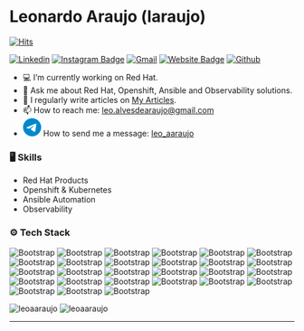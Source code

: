 # Leonardo Araujo (laraujo)

[![Hits](https://hits.seeyoufarm.com/api/count/incr/badge.svg?url=https%3A%2F%2Fgithub.com%2Fleoaaraujo%2Fleoaaraujo&count_bg=%2379C83D&title_bg=%23555555&icon=&icon_color=%23E7E7E7&title=Profile+Views&edge_flat=false)](https://hits.seeyoufarm.com)

[![Linkedin](https://img.shields.io/badge/-LinkedIn-blue?style=flat&logo=Linkedin&logoColor=white)](https://www.linkedin.com/in/leonardo-alves-de-araujo/)
[![Instagram Badge](https://img.shields.io/badge/-Instagram-purple?logo=instagram&logoColor=white&link=https://instagram.com/leo_adearaujo/)](https://www.instagram.com/leo_adearaujo)
[![Gmail](https://img.shields.io/badge/-Gmail-c14438?style=flat&logo=Gmail&logoColor=white)](mailto:leo.alvesdearaujo@gmail.com)
[![Website Badge](https://img.shields.io/badge/-Website-c14438?style=flat&logo=Google-Chrome&logoColor=white&link=https://github.com/leoaaraujo/articles)](https://github.com/leoaaraujo/articles)
[![Github](https://img.shields.io/github/followers/leoaaraujo?label=Follow&style=social)](https://github.com/leoaaraujo)

- 💻 I’m currently working on Red Hat.
- 💬 Ask me about Red Hat, Openshift, Ansible and Observability solutions.
- 📝 I regularly write articles on [My Articles](https://github.com/leoaaraujo/articles).
- 📫 How to reach me: leo.alvesdearaujo@gmail.com
- ![small-light-telegram](https://github.com/CLorant/readme-social-icons/blob/main/small/colored/telegram.svg) How to send me a message: [leo_aaraujo](https://t.me/leo_aaraujo)


### 🖥 Skills

- Red Hat Products
- Openshift & Kubernetes
- Ansible Automation
- Observability
### ⚙️ Tech Stack

![Bootstrap](https://img.shields.io/badge/-Linux-05122A?style=for-the-badge&logo=Linux&color=353535) ![Bootstrap](https://img.shields.io/badge/-Red%20Hat-05122A?style=for-the-badge&logo=Red-Hat&color=353535) ![Bootstrap](https://img.shields.io/badge/-GitHub-05122A?style=for-the-badge&logo=GitHub&color=353535) ![Bootstrap](https://img.shields.io/badge/-Gitlab-05122A?style=for-the-badge&logo=Gitlab&color=353535) ![Bootstrap](https://img.shields.io/badge/-AzureDevops-05122A?style=for-the-badge&logo=AzureDevops&color=353535) ![Bootstrap](https://img.shields.io/badge/-Docker-05122A?style=for-the-badge&logo=Docker&color=353535) ![Bootstrap](https://img.shields.io/badge/-Podman-05122A?style=for-the-badge&logo=Podman&color=353535) ![Bootstrap](https://img.shields.io/badge/-Openshift-05122A?style=for-the-badge&logo=Openshift&color=353535) ![Bootstrap](https://img.shields.io/badge/-Kubernetes-05122A?style=for-the-badge&logo=Kubernetes&color=353535) ![Bootstrap](https://img.shields.io/badge/-Ansible-05122A?style=for-the-badge&logo=Ansible&color=353535) ![Bootstrap](https://img.shields.io/badge/-Terraform-05122A?style=for-the-badge&logo=Terraform&color=353535) ![Bootstrap](https://img.shields.io/badge/-Vagrant-05122A?style=for-the-badge&logo=Vagrant&color=353535) ![Bootstrap](https://img.shields.io/badge/-Virtualization-05122A?style=for-the-badge&logo=Virtualization&color=353535) ![Bootstrap](https://img.shields.io/badge/-MongoDB-05122A?style=for-the-badge&logo=MongoDB&color=353535) ![Bootstrap](https://img.shields.io/badge/-MySQL-05122A?style=for-the-badge&logo=MySQL&color=353535) ![Bootstrap](https://img.shields.io/badge/-PostgreSQL-05122A?style=for-the-badge&logo=PostgreSQL&color=353535) ![Bootstrap](https://img.shields.io/badge/-Grafana-05122A?style=for-the-badge&logo=Grafana&color=353535) ![Bootstrap](https://img.shields.io/badge/-Prometheus-05122A?style=for-the-badge&logo=Prometheus&color=353535) ![Bootstrap](https://img.shields.io/badge/-Datadog-05122A?style=for-the-badge&logo=Datadog&color=353535) ![Bootstrap](https://img.shields.io/badge/-Splunk-05122A?style=for-the-badge&logo=Splunk&color=353535) ![Bootstrap](https://img.shields.io/badge/-Elastic%20Stack-05122A?style=for-the-badge&logo=Elastic-Stack&color=353535) ![Bootstrap](https://img.shields.io/badge/-Zabbix-05122A?style=for-the-badge&logo=Zabbix&color=353535) ![Bootstrap](https://img.shields.io/badge/-Observability-05122A?style=for-the-badge&logo=Observability&color=353535) ![Bootstrap](https://img.shields.io/badge/-Visual%20Studio%20Code-05122A?style=for-the-badge&logo=Visual-Studio-Code&color=353535) ![Bootstrap](https://img.shields.io/badge/-aws-05122A?style=for-the-badge&logo=aws&color=353535) ![Bootstrap](https://img.shields.io/badge/-Azure%20Cloud-05122A?style=for-the-badge&logo=Azure-Cloud&color=353535) ![Bootstrap](https://img.shields.io/badge/-Google%20Cloud%20Platform-05122A?style=for-the-badge&logo=Google-Cloud-Platform&color=353535)

<div>
  <img width="47%" src="https://github-readme-stats.vercel.app/api?username=leoaaraujo&show_icons=true&locale=en" alt="leoaaraujo" />
  <img width="50%" src="https://github-readme-streak-stats.herokuapp.com/?user=leoaaraujo&" alt="leoaaraujo" />
</div>


---
